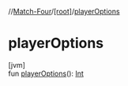 //[Match-Four](../../index.md)/[[root]](index.md)/[playerOptions](player-options.md)

# playerOptions

[jvm]\
fun [playerOptions](player-options.md)(): [Int](https://kotlinlang.org/api/latest/jvm/stdlib/kotlin/-int/index.html)
